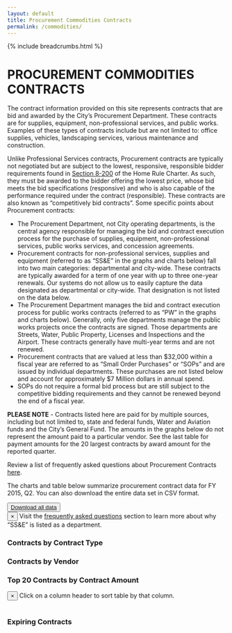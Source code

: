 ```yaml
---
layout: default
title: Procurement Commodities Contracts
permalink: /commodities/
---
```


{% include breadcrumbs.html %}

# PROCUREMENT COMMODITIES CONTRACTS

The contract information provided on this site represents contracts that are bid and awarded by the City’s Procurement Department.  These contracts are for supplies, equipment, non-professional services, and public works.  Examples of these types of contracts include but are not limited to:   office supplies, vehicles, landscaping services, various maintenance and construction.

Unlike Professional Services contracts, Procurement contracts are typically not negotiated but are subject to the lowest, responsive, responsible bidder requirements found in [Section 8-200](http://www.amlegal.com/nxt/gateway.dll/Pennsylvania/philadelphia_pa/philadelphiahomerulecharter/articleviiiprovisionsofgeneralapplicatio/chapter2contractsprocurementpropertyandr?f=templates$fn=default.htm$3.0$vid=amlegal:philadelphia_pa$anc=JD_Art.VIIICh.) of the Home Rule Charter.  As such, they must be awarded to the bidder offering the lowest price, whose bid meets the bid specifications (responsive) and who is also capable of the performance required under the contract (responsible).  These contracts are also known as “competitively bid contracts”.  Some specific points about Procurement contracts:


* The Procurement Department, not City operating departments, is the central agency responsible for managing the bid and contract execution process for the purchase of supplies, equipment, non-professional services, public works services, and concession agreements.
* Procurement contracts for non-professional services, supplies and equipment (referred to as “SS&amp;E” in the graphs and charts below) fall into two main categories: departmental and city-wide.  These contracts are typically awarded for a term of one year with up to three one-year renewals.  Our systems do not allow us to easily capture the data designated as departmental or city-wide. That designation is not listed on the data below.
* The Procurement Department manages the bid and contract execution process for public works contracts (referred to as “PW” in the graphs and charts below).   Generally, only five departments manage the public works projects once the contracts are signed. Those departments are Streets, Water, Public Property, Licenses and Inspections and the Airport. These contracts generally have multi-year terms and are not renewed.
* Procurement contracts that are valued at less than $32,000 within a fiscal year are referred to as “Small Order Purchases” or “SOPs” and are issued by individual departments.  These purchases are not listed below and account for approximately $7 Million dollars in annual spend.
* SOPs do not require a formal bid process but are still subject to the competitive bidding requirements and they cannot be renewed beyond the end of a fiscal year.

**PLEASE NOTE** - Contracts listed here are paid for by multiple sources, including but not limited to, state and federal funds, Water and Aviation funds and the City’s General Fund.  The amounts in the graphs below do not represent the amount paid to a particular vendor. See the last table for payment amounts for the 20 largest contracts by award amount for the reported quarter.

Review a list of frequently asked questions about Procurement Contracts [here](faq/).

The charts and table below summarize procurement contract data for FY 2015, Q2. You can also download the entire data set in CSV format.

<div>
  <button class="btn link">
    <a href="https://github.com/CityOfPhiladelphia/contracts/tree/gh-pages/commodities/data">Download all data</a>
  </button>
</div>

<div class="row">
  <div class="alert alert-info alert-dismissable">
      <button type="button" class="close" data-dismiss="alert" aria-hidden="true">&times;</button>
    Visit the <a href="/faq">frequently asked questions</a> section to learn more about why “SS&E” is listed as a department.
  </div>

<div class="row">
  <div class="col-md-12">
    <h3 class="chart">Contracts by Contract Type</h3>
    <div id="by_type" class="visualization"></div>
  </div>
</div>

<div class="col-md-12">
    <h3 class="chart">Contracts by Vendor</h3>
    <div id="by_vendor" class="visualization"></div>
  </div>
</div>

<div class="row">
  <div class="col-md-12">
    <h3>Top 20 Contracts by Contract Amount</h3>
    <div class="alert alert-info alert-dismissable">
      <button type="button" class="close" data-dismiss="alert" aria-hidden="true">&times;</button>
      Click on a column header to sort table by that column.
    </div>
    <table id="browse" class="table table-striped"></table>
  </div>
</div>

<div class="row">
  <div class="col-md-12">
    <h3>Expiring Contracts</h3>
    <table id="expiring" class="table table-striped"></table>
  </div>
</div>

<script type="text/javascript">
sources = [
    {
        path: '{{ "/commodities/data/FY2015Q2.csv" | prepend: site.baseurl }}',
        cleanCurrency: ['Contract_Amount', 'Total_Transactions'],
        visualizations: [
            {
                container: '#by_vendor',
                type: 'pie',
                groupBy: 'Vendor_Name',
                aggregate: 'Contract_Amount',
                limit: 10
            },
//            {
//                container: '#by_department',
//                type: 'pie',
//                groupBy: 'Department_Name',
//                aggregate: 'Contract_Amount',
//                limit: 10
//            },
            {
                container: '#by_type',
                type: 'pie',
                groupBy: 'Contract_Type',
                aggregate: 'Contract_Amount',
                limit: 10
            },
            {
                container: '#browse',
                type: 'table',
                columns: {
                    'Department_Name': 'Department',
                    'Vendor_Name': 'Vendor',
                    'Contract_Type': 'Type',
                    'Contract_Description': 'Description',
                    'Contract_Amount': 'Contract Amount',
                    'Total_Transactions': 'Payments'
                },
                sort: [
                    [4, 'desc']
                ]
            },
            {
                container: '#expiring',
                type: 'table_expired',
                columns: {
                    'Contract_Number': 'Contract Number',
                    'Contract_Description': 'Description',
                    'Start_Date': "Start Date",
                    'End_Date': "End Date",
                    'Contract_Type': 'Type',
                    'Vendor_Name': 'Vendor',
                    'Department_Name': 'Department',
                    'Contract_Amount': 'Contract Amount',
                    'Total_Contract_Months': 'Total Contract Months',
                    'Remaining_Contract_Months': 'Remaining Contract Months',
                },
                sort: [
                    [4, 'desc']
                ]
            }
        ]
    }
];
</script>
